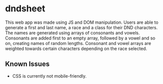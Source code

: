 # dndsheet

This web app was made using JS and DOM manipulation. Users are able to generate a first and last name, a race and a class for their DND characters. The names are generated using arrays of consonants and vowels. Consonants are added first to an empty array, followed by a vowel and so on, creating names of random lengths. Consonant and vowel arrays are weighted towards certain characters depending on the race selected.

## Known Issues

- CSS is currently not mobile-friendly.
